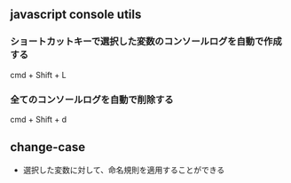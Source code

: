## javascript console utils

### ショートカットキーで選択した変数のコンソールログを自動で作成する
cmd + Shift + L

### 全てのコンソールログを自動で削除する
cmd + Shift + d

## change-case 
- 選択した変数に対して、命名規則を適用することができる
